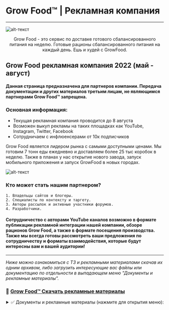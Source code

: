 # Grow Food™ | Рекламная компания
-------------
![alt-текст](https://i.imgur.com/F24kZpF.jpeg)

<p align="center">
Grow Food - это сервис по доставке готового сбалансированного питания на неделю. Готовые рационы сбалансированного питания на каждый день. Ешь и худей с GrowFood. 

</p>

## Grow Food рекламная компания 2022 (май - август)


#### Данная страница предназначена для партнеров компании. Передача документации и других материалов третьим лицам, не являющимся партнерами Grow Food™ запрещена. 
### Основная информация:
* Текущая рекламная компания проводится до 8 августа 
* Возможен выкуп рекламы на таких площадках как YouTube, Instagram, Twitter, Facebook
* Сотрудничаем с инфлюенсерами от 10к подписчиков

Grow Food является лидером рынка с самыми доступными ценами. Мы готовим 7 тонн еды ежедневно и доставляем более 25 тыс коробок в неделю. Также в планах у нас открытие нового завода, запуск мобильного приложения и запуск GrowFood в новых городах.

![alt-текст](https://i.imgur.com/1kAk0dZ.jpg)

### Кто может стать нашим партнером?

    1. Владельцы сайтов и блогеры.
    2. Специалисты по контексту и таргету.
    3. Авторы рассылок и активные участники форумов.
    4. Разработчики.
    
#### Сотрудничество с авторами YouTube каналов возможно в формате публикации рекламной интеграции нашей компании, обзоре рационов Grow Food, а также в формате посещения производства. Также мы всегда готовы рассмотреть ваши предложения по сотрудничеству и форматы взаимодействия, которые будут интересны вам и вашей аудитории!

-------------

_Ниже можно ознакомиться с ТЗ и рекламными материалами скачав их одним архивом, либо загрузить интересующие вас файлы или документацию по отдельности в выпадающем меню "Документы и рекламные материалы"._

### 🔐 [Grow Food™ Скачать рекламные материалы](https://www.dropbox.com/s/ttm043k8klurky5/%D0%92%D0%B8%D0%B4%D0%B5%D0%BE%20%D0%B4%D0%BB%D1%8F%20%D1%80%D0%B5%D0%BA%D0%BB%D0%B0%D0%BC%D0%BD%D0%BE%D0%B9%20%D0%B8%D0%BD%D1%82%D0%B5%D0%B3%D1%80%D0%B0%D1%86%D0%B8%D0%B8_mp4.rar?dl=1)

<div align="right"><details>
<summary>✅ Документы и рекламные материалы (нажмите для открытия меню):</summary>
  
 #### <div dir="rtl">:ТЗ Grow Food для партнеров </div>
 [💾 Скачать .pdf](https://www.dropbox.com/s/wlqdhw4dteeaslm/%D0%A2%D0%97%20Grow%20Food%20%D0%B4%D0%BB%D1%8F%20%D1%80%D0%B5%D0%BA%D0%BB%D0%B0%D0%BC%D0%BD%D0%BE%D0%B9%20%D0%B8%D0%BD%D1%82%D0%B5%D0%B3%D1%80%D0%B0%D1%86%D0%B8%D0%B8.rar?dl=1)
  
 #### <div dir="rtl">:Договор на оказание рекламных услуг </div>
 [💾 Скачать .pdf](https://www.dropbox.com/s/939mwp5tts8befo/%D0%94%D0%BE%D0%B3%D0%BE%D0%B2%D0%BE%D1%80%20%D0%BD%D0%B0%20%D1%80%D0%B5%D0%BA%D0%BB%D0%B0%D0%BC%D1%83%20%D0%BF%D0%BE%20%D0%BF%D1%80%D0%B5%D0%B4%D0%BE%D0%BF%D0%BB%D0%B0%D1%82%D0%B5.rar?dl=1)
    
 #### <div dir="rtl">:Видео для рекламной интеграции </div>
 [💾 Скачть .mp4](https://www.dropbox.com/s/ttm043k8klurky5/%D0%92%D0%B8%D0%B4%D0%B5%D0%BE%20%D0%B4%D0%BB%D1%8F%20%D1%80%D0%B5%D0%BA%D0%BB%D0%B0%D0%BC%D0%BD%D0%BE%D0%B9%20%D0%B8%D0%BD%D1%82%D0%B5%D0%B3%D1%80%D0%B0%D1%86%D0%B8%D0%B8_mp4.rar?dl=1)
     
 ...
</details></div>



